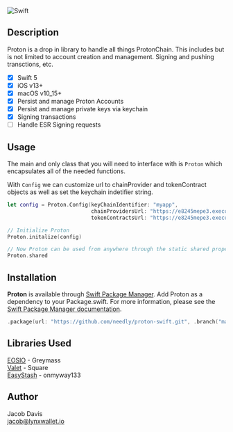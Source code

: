 ![Swift](https://github.com/needly/proton-swift/workflows/Swift/badge.svg?event=push)

## Description

Proton is a drop in library to handle all things ProtonChain. This includes but is not limited to account creation and management. Signing and pushing transctions, etc.

- [x] Swift 5
- [x] iOS v13+
- [x] macOS v10_15+
- [x] Persist and manage Proton Accounts
- [x] Persist and manage private keys via keychain
- [x] Signing transactions
- [ ] Handle ESR Signing requests

## Usage

The main and only class that you will need to interface with is `Proton` which encapsulates all of the needed functions.

With `Config` we can customize url to chainProvider and tokenContract objects as well as set the keychain indetifier string.

```swift
let config = Proton.Config(keyChainIdentifier: "myapp",
                           chainProvidersUrl: "https://e8245mepe3.execute-api.us-west-2.amazonaws.com/dev/chain-providers",
                           tokenContractsUrl: "https://e8245mepe3.execute-api.us-west-2.amazonaws.com/dev/token-contracts")

// Initialize Proton                           
Proton.initalize(config)

// Now Proton can be used from anywhere through the static shared property
Proton.shared
```

## Installation

**Proton** is available through [Swift Package Manager](https://swift.org/package-manager/).
Add Proton as a dependency to your Package.swift. For more information, please see the [Swift Package Manager documentation](https://github.com/apple/swift-package-manager/tree/master/Documentation).

```swift
.package(url: "https://github.com/needly/proton-swift.git", .branch("master"))
```

## Libraries Used
[EOSIO](https://github.com/greymass/swift-eosio) - Greymass   
[Valet](https://github.com/square/Valet) - Square   
[EasyStash](https://github.com/onmyway133/EasyStash) - onmyway133

## Author

Jacob Davis  
jacob@lynxwallet.io
